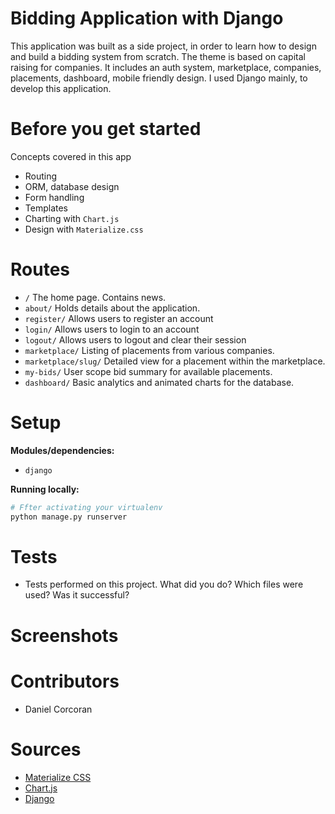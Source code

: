 # Bidding Application with Django
This application was built as a side project, in order to learn how to design and build a bidding system from scratch. The theme is based on capital raising for companies. It includes an auth system, marketplace, companies, placements, dashboard, mobile friendly design. I used Django mainly, to develop this application.

# Before you get started
Concepts covered in this app
- Routing
- ORM, database design
- Form handling
- Templates
- Charting with `Chart.js`
- Design with `Materialize.css`

# Routes
- `/` The home page. Contains news.
- `about/` Holds details about the application.
- `register/` Allows users to register an account
- `login/` Allows users to login to an account
- `logout/` Allows users to logout and clear their session
- `marketplace/` Listing of placements from various companies.
- `marketplace/slug/` Detailed view for a placement within the marketplace.
- `my-bids/` User scope bid summary for available placements.
- `dashboard/` Basic analytics and animated charts for the database.

# Setup

**Modules/dependencies:**
- `django`

**Running locally:**
```sh
# Ffter activating your virtualenv
python manage.py runserver
```

# Tests
- Tests performed on this project. What did you do? Which files were used? Was it successful?

# Screenshots 


# Contributors
- Daniel Corcoran

# Sources
- [Materialize CSS](https://materializecss.com/)
- [Chart.js](https://www.chartjs.org/)
- [Django](https://docs.djangoproject.com/en/2.2/)